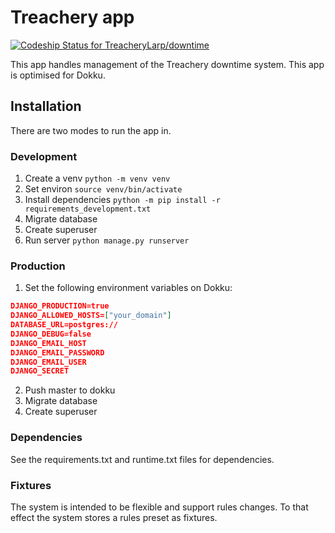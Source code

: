 # Treachery app #

[ ![Codeship Status for TreacheryLarp/downtime](https://codeship.com/projects/c708dbd0-b06f-0133-9188-565ee1f98c10/status?branch=master)](https://codeship.com/projects/132663)

This app handles management of the Treachery downtime system. This app is optimised for Dokku.

## Installation ##
There are two modes to run the app in.

### Development
1. Create a venv `python -m venv venv`
2. Set environ `source venv/bin/activate`
3. Install dependencies `python -m pip install -r requirements_development.txt`
4. Migrate database
5. Create superuser
6. Run server `python manage.py runserver`

### Production
1. Set the following environment variables on Dokku:
```json
DJANGO_PRODUCTION=true
DJANGO_ALLOWED_HOSTS=["your_domain"]
DATABASE_URL=postgres://
DJANGO_DEBUG=false
DJANGO_EMAIL_HOST
DJANGO_EMAIL_PASSWORD
DJANGO_EMAIL_USER
DJANGO_SECRET
```
2. Push master to dokku
3. Migrate database
4. Create superuser

### Dependencies ###
See the requirements.txt and runtime.txt files for dependencies.

### Fixtures
The system is intended to be flexible and support rules changes. To that effect the system stores a rules preset as fixtures.
